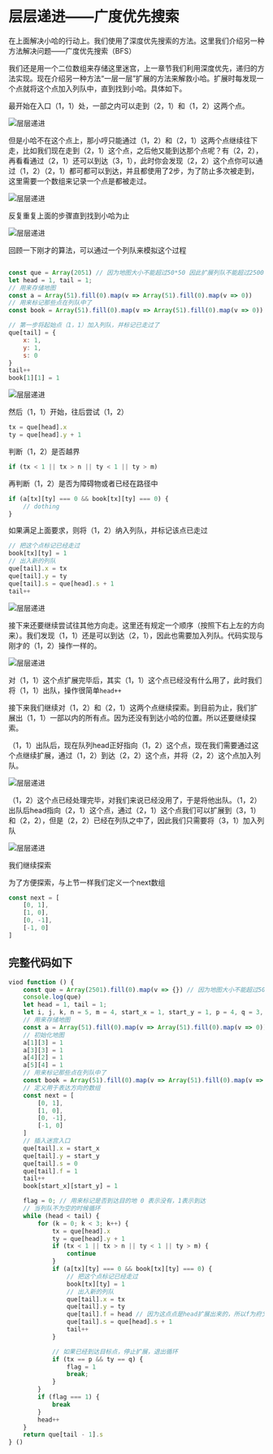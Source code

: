 # 层层递进——广度优先搜索

在上面解决小哈的行动上。我们使用了深度优先搜索的方法。这里我们介绍另一种方法解决问题——广度优先搜索（BFS）

我们还是用一个二位数组来存储这里迷宫，上一章节我们利用深度优先，递归的方法实现。现在介绍另一种方法“一层一层”扩展的方法来解救小哈。扩展时每发现一个点就将这个点加入列队中，直到找到小哈。具体如下。

最开始在入口（1，1）处，一部之内可以走到（2，1）和（1，2）这两个点。

![层层递进](../../images/class4/6.png)

但是小哈不在这个点上，那小哼只能通过（1，2）和（2，1）这两个点继续往下走，比如我们现在走到（2，1）这个点，之后他又能到达那个点呢？有（2，2），再看看通过（2，1）还可以到达（3，1），此时你会发现（2，2）这个点你可以通过（1，2）（2，1）都可都可以到达，并且都使用了2步，为了防止多次被走到，这里需要一个数组来记录一个点是都被走过。

![层层递进](../../images/class4/7.png)

反复重复上面的步骤直到找到小哈为止

![层层递进](../../images/class4/8.png)

回顾一下刚才的算法，可以通过一个列队来模拟这个过程

```javascript

const que = Array(2051) // 因为地图大小不能超过50*50 因此扩展列队不能超过2500个
let head = 1, tail = 1;
// 用来存储地图
const a = Array(51).fill(0).map(v => Array(51).fill(0).map(v => 0))
// 用来标记那些点在列队中了
const book = Array(51).fill(0).map(v => Array(51).fill(0).map(v => 0))

// 第一步将起始点（1，1）加入列队，并标记已走过了
que[tail] = {
    x: 1,
    y: 1,
    s: 0
}
tail++
book[1][1] = 1
```

![层层递进](../../images/class4/9.png)

然后（1，1）开始，往后尝试（1，2）

```javascript
tx = que[head].x
ty = que[head].y + 1
```

判断（1，2）是否越界

```javascript
if (tx < 1 || tx > n || ty < 1 || ty > m)
```

再判断（1，2）是否为障碍物或者已经在路径中

```javascript
if (a[tx][ty] === 0 && book[tx][ty] === 0) {
    // dothing
}
```

如果满足上面要求，则将（1，2）纳入列队，并标记该点已走过

```javascript
// 把这个点标记已经走过
book[tx][ty] = 1
// 出入新的列队
que[tail].x = tx
que[tail].y = ty
que[tail].s = que[head].s + 1
tail++
```

![层层递进](../../images/class4/10.png)

接下来还要继续尝试往其他方向走。这里还有规定一个顺序（按照下右上左的方向来）。我们发现（1，1）还是可以到达（2，1），因此也需要加入列队。代码实现与刚才的（1，2）操作一样的。

![层层递进](../../images/class4/11.png)

对（1，1）这个点扩展完毕后，其实（1，1）这个点已经没有什么用了，此时我们将（1，1）出队，操作很简单`head++`

接下来我们继续对（1，2）和（2，1）这两个点继续探索。到目前为止，我们扩展出（1，1）一部以内的所有点。因为还没有到达小哈的位置。所以还要继续探索。

（1，1）出队后，现在队列head正好指向（1，2）这个点，现在我们需要通过这个点继续扩展，通过（1，2）到达（2，2）这个点，并将（2，2）这个点加入列队。

![层层递进](../../images/class4/12.png)

（1，2）这个点已经处理完毕，对我们来说已经没用了，于是将他出队。（1，2）出队后head指向（2，1）这个点，通过（2，1）这个点我们可以扩展到（3，1）和（2，2），但是（2，2）已经在列队之中了，因此我们只需要将（3，1）加入列队

![层层递进](../../images/class4/13.png)

我们继续探索

为了方便探索，与上节一样我们定义一个next数组

```javascript
const next = [
    [0, 1],
    [1, 0],
    [0, -1],
    [-1, 0]
]
```

## 完整代码如下

```javascript
viod function () {
    const que = Array(2501).fill(0).map(v => {}) // 因为地图大小不能超过50*50 因此扩展列队不能超过2500个
    console.log(que)
    let head = 1, tail = 1;
    let i, j, k, n = 5, m = 4, start_x = 1, start_y = 1, p = 4, q = 3, tx, ty, flag;
    // 用来存储地图
    const a = Array(51).fill(0).map(v => Array(51).fill(0).map(v => 0))
    // 初始化地图
    a[1][3] = 1
    a[3][3] = 1
    a[4][2] = 1
    a[5][4] = 1
    // 用来标记那些点在列队中了
    const book = Array(51).fill(0).map(v => Array(51).fill(0).map(v => 0))
    // 定义用于表达方向的数组
    const next = [
        [0, 1],
        [1, 0],
        [0, -1],
        [-1, 0]
    ]
    // 插入迷宫入口
    que[tail].x = start_x
    que[tail].y = start_y
    que[tail].s = 0
    que[tail].f = 1
    tail++
    book[start_x][start_y] = 1

    flag = 0; // 用来标记是否到达目的地 0 表示没有，1表示到达
    // 当列队不为空的时候循环
    while (head < tail) {
        for (k = 0; k < 3; k++) {
            tx = que[head].x
            ty = que[head].y + 1
            if (tx < 1 || tx > n || ty < 1 || ty > m) {
                continue
            }
            if (a[tx][ty] === 0 && book[tx][ty] === 0) {
                // 把这个点标记已经走过
                book[tx][ty] = 1
                // 出入新的列队
                que[tail].x = tx
                que[tail].y = ty
                que[tail].f = head // 因为这点点是head扩展出来的，所以f为府父元素
                que[tail].s = que[head].s + 1
                tail++
            }

            // 如果已经到达目标点，停止扩展，退出循环
            if (tx == p && ty == q) {
                flag = 1
                break;
            }
        }
        if (flag === 1) {
            break
        }
        head++
    }
    return que[tail - 1].s
} ()
```